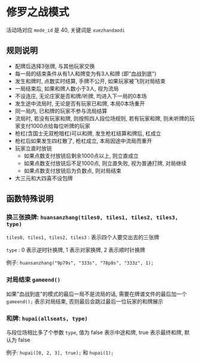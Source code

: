# 修罗之战模式

活动场对应 `mode_id` 是 40, 关键词是 `xuezhandaodi`

## 规则说明

- 配牌后选择3张牌, 与其他玩家交换
- 每一局的结束条件从有1人和牌变为有3人和牌 (即"血战到底")
- 发生和牌时, 点数实时结算, 手牌不公开, 如果玩家被飞则对局结束
- 一局结束后, 如果和牌人数小于3人, 视为流局
- 不设连庄, 无论庄家是否和牌/听牌, 均进入下一局的0本场
- 发生途中流局时, 无论是否有玩家已和牌, 本局0本场重开
- 同一局内, 已和牌的玩家不参与流局结算
- 流局时, 若没有玩家和牌, 则按照四人段位场规则, 若有玩家和牌, 则未听牌的玩家支付1000点给每位听牌的玩家
- 枪杠(含国士无双枪暗杠)可以和牌, 发生枪杠结算和牌后, 杠成立
- 枪杠后如果发生四杠散了, 枪杠成立, 本局因途中流局而重开
- 玩家立直时放铳
    - 如果点数支付放铳后剩余1000点以上, 则立直成立
    - 如果点数支付放铳后不足1000点, 则立直失败, 视为普通打牌, 对局继续
    - 如果点数支付放铳后为负数点, 则对局结束
- 大三元和大四喜不设包牌

## 函数特殊说明

### 换三张换牌: `huansanzhang(tiles0, tiles1, tiles2, tiles3, type)`

`tiles0, tiles1, tiles2, tiles3` : 表示四个人要交出去的三张牌

`type` : 0 表示逆时针换牌, 1 表示对家换牌, 2 表示顺时针换牌

例子: `huansanzhang("9p79s", "333s", "78p8s", "333z", 1);`

### 对局结束 `gameend()`

如果"血战到底"的模式的最后一局不是流局的话, 需要在牌谱文件的最后加一个 `gameend();` 表示对局结束, 否则最后会跳过最后一位玩家的和牌展示

### 和牌: `hupai(allseats, type)`

与段位场相比多了个参数 `type`, 值为 false 表示中途和牌, true 表示最终和牌, 默认为 false

例子: `hupai([0, 2, 3], true);` 和 `hupai(1);`
